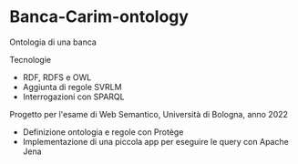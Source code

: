# Banca-Carim-ontology
Ontologia di una banca

Tecnologie

* RDF, RDFS e OWL
* Aggiunta di regole SVRLM
* Interrogazioni con SPARQL

Progetto per l'esame di Web Semantico, Università di Bologna, anno 2022


- Definizione ontologia e regole con Protège
- Implementazione di una piccola app per eseguire le query con Apache Jena
